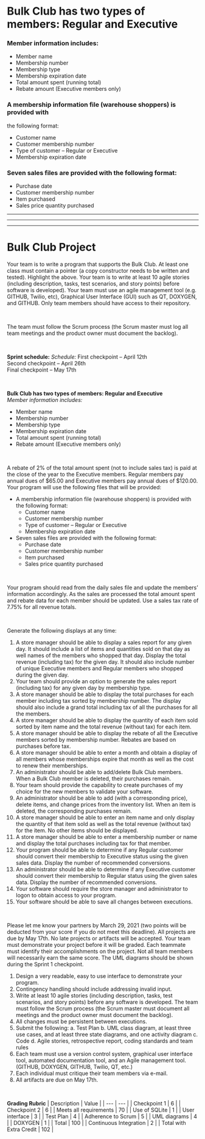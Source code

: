 # Bulk Club has two types of members: Regular and Executive  
### Member information includes: 
- Member name 
- Membership number 
- Membership type 
- Membership expiration date 
- Total amount spent (running total) 
- Rebate amount (Executive members only) 

### A membership information file (warehouse shoppers) is provided with 
the following format: 
 
- Customer name   
- Customer membership number   
- Type of customer – Regular or Executive 
- Membership expiration date 

### Seven sales files are provided with the following format: 

- Purchase date 
- Customer membership number   
- Item purchased 
- Sales price quantity purchased  





---
---
---

# Bulk Club Project	
Your team is to write a program that supports the Bulk Club.   At least one class must contain a pointer (a copy constructor needs to be written and tested).   Highlight the above.  Your team is to write at least 10 agile stories (including description, tasks, test scenarios, and story points) before software is developed).  Your team must use an agile management tool (e.g. GITHUB, Twilio, etc), Graphical User Interface (GUI) such as QT, DOXYGEN, and GITHUB.    Only team members should have access to their repository.

<br>

The team must follow the Scrum process (the Scrum master must log all team meetings and the product owner must document the backlog).

<br>

**Sprint schedule:**
*Schedule:* 
First checkpoint – April 12th   
Second checkpoint – April 26th   
Final checkpoint – May 17th

<br>

**Bulk Club has two types of members: Regular and Executive**  
*Member information includes:* 
- Member name 
- Membership number 
- Membership type 
- Membership expiration date 
- Total amount spent (running total) 
- Rebate amount (Executive members only) 

<br>

A rebate of 2% of the total amount spent (not to include sales tax) is paid at the close of the year to the Executive members. Regular members pay annual dues of $65.00 and Executive members pay annual dues of $120.00. Your program will use the following files that will be provided:
- A membership information file (warehouse shoppers) is provided with the following format:
	+ Customer name   
	+ Customer membership number   
	+ Type of customer – Regular or Executive
	+ Membership expiration date 
- Seven sales files are provided with the following format: 
	+ Purchase date 
	+ Customer membership number   
	+ Item purchased 
	+ Sales price quantity purchased  

<br>

Your program should read from the daily sales file and update the members’ information accordingly. As the sales are processed the total amount spent and rebate data for each member should be updated. Use a sales tax rate of 7.75% for all revenue totals.

<br>

Generate the following displays at any time:
1. A store manager should be able to display a sales report for any given day. It should include a list of items and quantities sold on that day as well names of the members who shopped that day.  Display the total revenue (including tax) for the given day.  It should also include number of unique Executive members and Regular members who shopped during the given day.   
2. Your team should provide an option to generate the sales report (including tax) for any given day by membership type. 
3. A store manager should be able to display the total purchases for each member including tax sorted by membership number. The display should also include a grand total including tax of all the purchases for all the members.  
4. A store manager should be able to display the quantity of each item sold sorted by item name and the total revenue (without tax) for each item. 
5. A store manager should be able to display the rebate of all the Executive members sorted by membership number. Rebates are based on purchases before tax. 
6. A store manager should be able to enter a month and obtain a display of all members whose memberships expire that month as well as the cost to renew their memberships. 
7. An administrator should be able to add/delete Bulk Club members. When a Bulk Club member is deleted, their purchases remain.
8. Your team should provide the capability to create purchases of my choice for the new members to validate your software.
9. An administrator should be able to add (with a corresponding price), delete items, and change prices from the inventory list. When an item is deleted, the corresponding purchases remain. 
10.  A store manager should be able to enter an item name and only display the quantity of that item sold as well as the total revenue (without tax) for the item.  No other items should be displayed. 
11.  A store manager should be able to enter a membership number or name and display the total purchases including tax for that member. 
12.  Your program should be able to determine if any Regular customer should convert their membership to Executive status using the given sales data. Display the number of recommended conversions. 
13.  An administrator should be able to determine if any Executive customer should convert their membership to Regular status using the given sales data. Display the number of recommended conversions. 
14.  Your software should require the store manager and administrator to logon to obtain access to your program. 
15.  Your software should be able to save all changes between executions. 

<br>

Please let me know your partners by March 29, 2021 (two points will be deducted from your score if you do not meet this deadline). All projects are due by May 17th.   No late projects or artifacts will be accepted.  Your team must demonstrate your project before it will be graded.   Each teammate must identify their accomplishments on the project. Not all team members will necessarily earn the same score.  The UML diagrams should be shown during the Sprint 1 checkpoint.

1.  Design a very readable, easy to use interface to demonstrate your program.   
2.  Contingency handling should include addressing invalid input.
3.  Write at least 10 agile stories (including description, tasks, test scenarios, and story points) before any software is developed. The team must follow the Scrum process (the Scrum master must document all meetings and the product owner must document the backlog). 
4.   All changes must be persistent between executions.  
5.  Submit the following: 
	a. Test Plan 
	b. UML class diagram, at least three use cases, and at least three state diagrams, and one activity diagram 
	c. Code 
	d. Agile stories, retrospective report, coding standards and team rules 
6.  Each team must use a version control system, graphical user interface tool, automated documentation tool, and an Agile management tool. (GITHUB, DOXYGEN, GITHUB, Twilio, QT, etc.) 
7.  Each individual must critique their team members via e-mail. 
8.  All artifacts are due on May 17th. 

<br>

**Grading Rubric**
| Description | Value |
| --- | --- |
| Checkpoint 1 | 6 |
| Checkpoint 2 | 6 |
| Meets all requirements | 70 |
| Use of SQLite | 1 |
| User interface | 3 |
| Test Plan | 4 |
| Adherence to Scrum | 5 |
| UML diagrams | 4 |
| DOXYGEN | 1 |
| Total | 100 |
| Continuous Integration | 2 |
| Total with Extra Credit | 102 |
